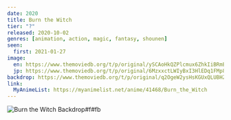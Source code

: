 ```yaml
---
date: 2020
title: Burn the Witch
tier: "?"
released: 2020-10-02
genres: [animation, action, magic, fantasy, shounen]
seen:
  first: 2021-01-27
image:
  en: https://www.themoviedb.org/t/p/original/ySCAoHkQZPlcmux6ZhkIiBRmEOI.jpg
  jp: https://www.themoviedb.org/t/p/original/6MzxxctLWIyBxI3HlEDq1FMp83F.jpg
backdrop: https://www.themoviedb.org/t/p/original/q2OgeW2ysHsKGUxQLUBHZwv2rcw.jpg
link:
  MyAnimeList: https://myanimelist.net/anime/41468/Burn_the_Witch
---
```


![Burn the Witch Backdrop#f#fb](https://www.themoviedb.org/t/p/original/bH8uop5QkOoooDDRf3axSmtpsyw.jpg "Source: TMDB")
